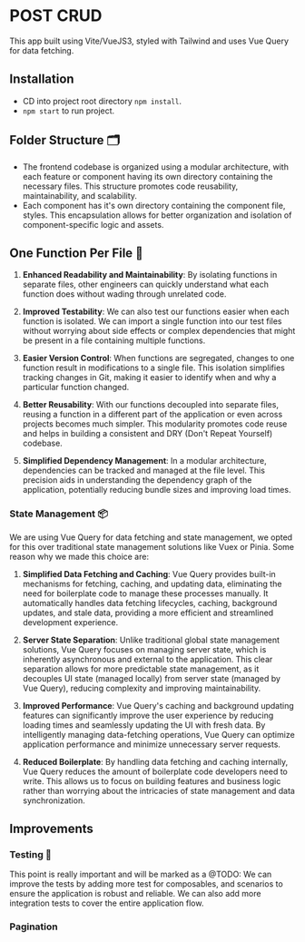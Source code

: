 # POST CRUD

This app built using Vite/VueJS3, styled with Tailwind and uses Vue Query for data fetching.

## Installation

- CD into project root directory `npm install`.
- `npm start` to run project.

## Folder Structure 🗂️

- The frontend codebase is organized using a modular architecture, with each feature or component having its own directory containing the necessary files. This structure promotes code reusability, maintainability, and scalability.
- Each component has it's own directory containing the component file, styles. This encapsulation allows for better organization and isolation of component-specific logic and assets.

## One Function Per File 📁

1. **Enhanced Readability and Maintainability**: By isolating functions in separate files, other engineers can quickly understand what each function does without wading through unrelated code.

2. **Improved Testability**: We can also test our functions easier when each function is isolated. We can import a single function into our test files without worrying about side effects or complex dependencies that might be present in a file containing multiple functions.

3. **Easier Version Control**: When functions are segregated, changes to one function result in modifications to a single file. This isolation simplifies tracking changes in Git, making it easier to identify when and why a particular function changed.

4. **Better Reusability**: With our functions decoupled into separate files, reusing a function in a different part of the application or even across projects becomes much simpler. This modularity promotes code reuse and helps in building a consistent and DRY (Don't Repeat Yourself) codebase.

5. **Simplified Dependency Management**: In a modular architecture, dependencies can be tracked and managed at the file level. This precision aids in understanding the dependency graph of the application, potentially reducing bundle sizes and improving load times.

### State Management 📦

We are using Vue Query for data fetching and state management, we opted for this over traditional state management solutions like Vuex or Pinia. Some reason why we made this choice are:

1. **Simplified Data Fetching and Caching**: Vue Query provides built-in mechanisms for fetching, caching, and updating data, eliminating the need for boilerplate code to manage these processes manually. It automatically handles data fetching lifecycles, caching, background updates, and stale data, providing a more efficient and streamlined development experience.

2. **Server State Separation**: Unlike traditional global state management solutions, Vue Query focuses on managing server state, which is inherently asynchronous and external to the application. This clear separation allows for more predictable state management, as it decouples UI state (managed locally) from server state (managed by Vue Query), reducing complexity and improving maintainability.

3. **Improved Performance**: Vue Query's caching and background updating features can significantly improve the user experience by reducing loading times and seamlessly updating the UI with fresh data. By intelligently managing data-fetching operations, Vue Query can optimize application performance and minimize unnecessary server requests.

4. **Reduced Boilerplate**: By handling data fetching and caching internally, Vue Query reduces the amount of boilerplate code developers need to write. This allows us to focus on building features and business logic rather than worrying about the intricacies of state management and data synchronization.

## Improvements

### Testing 🧪

This point is really important and will be marked as a @TODO:
We can improve the tests by adding more test for composables, and scenarios to ensure the application is robust and reliable. We can also add more integration tests to cover the entire application flow.

### Pagination

